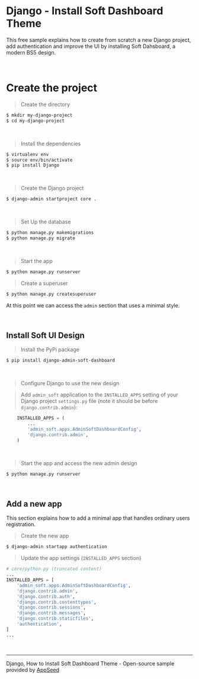 # Django - Install Soft Dashboard Theme

This free sample explains how to create from scratch a new Django project, add authentication and improve the UI by installing Soft Dahsboard, a modern BS5 design. 

<br />

# Create the project

> Create the directory 

```bash
$ mkdir my-django-project
$ cd my-django-project
```

<br />

> Install the dependencies

```bash
$ virtualenv env
$ source env/bin/activate
$ pip install Django
```

<br />

> Create the Django project

```bash
$ django-admin startproject core . 
```

<br />

> Set Up the database

```bash
$ python manage.py makemigrations
$ python manage.py migrate
```

<br />

> Start the app

```bash
$ python manage.py runserver
```

> Create a superuser

```bash
$ python manage.py createsuperuser
```

At this point we can access the `admin` section that uses a minimal style. 

<br />

## Install Soft UI Design

> Install the PyPi package

```bash
$ pip install django-admin-soft-dashboard
```

<br />

> Configure Django to use the new design

> Add `admin_soft` application to the `INSTALLED_APPS` setting of your Django project `settings.py` file (note it should be before `django.contrib.admin`):

```python
    INSTALLED_APPS = (
        ...
        'admin_soft.apps.AdminSoftDashboardConfig',
        'django.contrib.admin',
    )
```

<br />

> Start the app and access the new admin design

```bash
$ python manage.py runserver
```

<br />

## Add a new app

This section explains how to add a minimal app that handles ordinary users registration. 

> Create the new app

```bash
$ django-admin startapp authentication
```

> Update the app settings (`INSTALLED_APPS` section)

```python
# core/python.py (truncated content)
...
INSTALLED_APPS = [
    'admin_soft.apps.AdminSoftDashboardConfig',
    'django.contrib.admin',
    'django.contrib.auth',
    'django.contrib.contenttypes',
    'django.contrib.sessions',
    'django.contrib.messages',
    'django.contrib.staticfiles',
    'authentication',
]
... 
```

<br />

---
Django, How to Install Soft Dashboard Theme - Open-source sample provided by [AppSeed](https://appseed.us)
